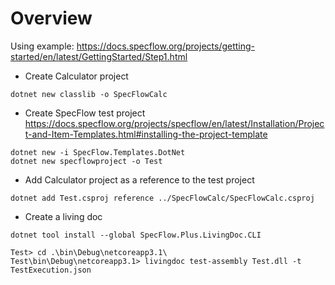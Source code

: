 # Overview

Using example: https://docs.specflow.org/projects/getting-started/en/latest/GettingStarted/Step1.html

- Create Calculator project
```
dotnet new classlib -o SpecFlowCalc
```

- Create SpecFlow test project https://docs.specflow.org/projects/specflow/en/latest/Installation/Project-and-Item-Templates.html#installing-the-project-template
```
dotnet new -i SpecFlow.Templates.DotNet
dotnet new specflowproject -o Test
```

- Add Calculator project as a reference to the test project
```
dotnet add Test.csproj reference ../SpecFlowCalc/SpecFlowCalc.csproj
```

- Create a living doc
```
dotnet tool install --global SpecFlow.Plus.LivingDoc.CLI

Test> cd .\bin\Debug\netcoreapp3.1\
Test\bin\Debug\netcoreapp3.1> livingdoc test-assembly Test.dll -t TestExecution.json
```